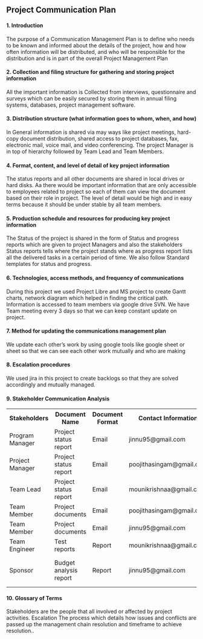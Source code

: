 <!DOCTYPE html>
<html lang="en">
<head>
  <meta charset="utf-8">
  <link rel="stylesheet" href="https://stackpath.bootstrapcdn.com/bootstrap/4.3.1/css/bootstrap.min.css">
  <link rel="stylesheet" href="https://stackpath.bootstrapcdn.com/bootstrap/4.3.1/js/bootstrap.min.js">
  <link rel="stylesheet" href="https://stackpath.bootstrapcdn.com/bootstrap/4.3.1/js/bootstrap.bundle.min.js">
</head>
<body>
<h2>Project Communication Plan</h2>
<h4>1. Introduction</h4>
<p>The purpose of a Communication Management Plan is to define who needs to be known and informed about the details of the project, how and how often information will be distributed, and who will be responsible for the distribution and is in part of the overall Project Management Plan</p>

<h4>2. Collection and filing structure for gathering and storing project information</h4>
<p>All the important information is Collected from interviews, questionnaire and surveys which can be easily secured by storing them in annual filing systems, databases, project management software. </p>

<h4>3. Distribution structure (what information goes to whom, when, and how)</h4>
<p>In General information is shared via may ways like project meetings, hard-copy document distribution, shared access to project databases, fax, electronic mail, voice mail, and video conferencing. The project Manager is in top of hierarchy followed by Team Lead and Team Members.</p>

<h4>4. Format, content, and level of detail of key project information</h4>
<p>The status reports and all other documents are shared in local drives or hard disks. Aa there would be important information that are only accessible to employees related to project so each of them can view the document based on their role in project. The level of detail would be high and in easy terms because it should be under stable by all team members. </p>

<h4>5. Production schedule and resources for producing key project information</h4>
<p>The Status of the project is shared in the form of Status and progress reports which are given to project Managers and also the stakeholders Status reports tells where the project stands where as progress report lists all the delivered tasks in a certain period of time. We also follow Standard templates for status and progress.</p>

<h4>6. Technologies, access methods, and frequency of communications </h4>
<p>During this project we used Project Libre and MS project to create Gantt charts, network diagram which helped in finding the critical path. Information is accessed to team members via google drive SVN. We have Team meeting every 3 days so that we can keep constant update on project.</p>

<h4>7. Method for updating the communications management plan</h4>
<p>We update each other’s work by using google tools like google sheet or sheet so that we can see each other work mutually and who are making </p>

<h4>8. Escalation procedures</h4>
<p>We used jira in this project to create backlogs so that they are solved accordingly and mutually managed.</p>

<h4>9. Stakeholder Communication Analysis</h4>
<table>
  <tr>
    <th>Stakeholders</th>
    <th>Document Name</th> 
    <th>Document Format</th>
	<th>Contact Information</th>
    <th>Due Date</th>
	  </tr>
      <tr>
      <td>Program Manager</td>
       <td>Project status report</td> 
       <td>Email</td>
       <td>jinnu95@gmail.com</td>
       <td>End of Every Week</td>
      </tr>
  <tr>
  <td>Project Manager</td>
    <td>Project status report</td> 
    <td>Email</td>
	 <td>poojithasingam@gmail.com</td>
     <td>End of Every Week</td> 
  </tr>
  <tr>
    <td>Team Lead</td>
    <td>Project status report</td> 
    <td>Email</td>	 
	  <td>mounikrishnaa@gmail.com</td> 
       <td>End of Every Week</td> 
  </tr>
  <tr>
    <td>Team Member</td>
    <td>Project documents</td> 
    <td>Email</td>	 
	  <td>poojithasingam@gmail.com</td> 
       <td>Every Day</td> 
  </tr>
  <tr>
    <td>Team Member</td>
    <td>Project documents</td> 
    <td>Email</td>	 
	  <td>jinnu95@gmail.com</td> 
       <td>End of Every Week</td> 
  </tr>
  <tr>
    <td>Team Engineer</td>
    <td>Test reports</td> 
    <td>Report</td>	 
	  <td>mounikrishnaa@gmail.com</td> 
       <td>End of Each task</td> 
  </tr>
  <tr>
    <td>Sponsor</td>
    <td>Budget analysis report</td> 
    <td>Report</td>	 
	  <td>jinnu95@gmail.com</td> 
       <td>One month before project commences</td> 
  </tr>
</table>
</div>
<h4>10. Glossary of Terms</h4>
<p>Stakeholders are the people that all involved or affected by project activities. Escalation      The process which details how issues and conflicts are passed up the management chain resolution and timeframe to achieve resolution..</p>
</body>
</html>
